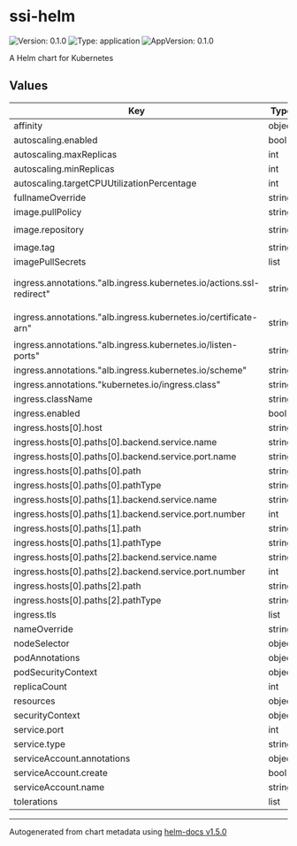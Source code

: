 # ssi-helm

![Version: 0.1.0](https://img.shields.io/badge/Version-0.1.0-informational?style=flat-square) ![Type: application](https://img.shields.io/badge/Type-application-informational?style=flat-square) ![AppVersion: 0.1.0](https://img.shields.io/badge/AppVersion-0.1.0-informational?style=flat-square)

A Helm chart for Kubernetes

## Values

| Key | Type | Default | Description |
|-----|------|---------|-------------|
| affinity | object | `{}` |  |
| autoscaling.enabled | bool | `false` |  |
| autoscaling.maxReplicas | int | `100` |  |
| autoscaling.minReplicas | int | `1` |  |
| autoscaling.targetCPUUtilizationPercentage | int | `80` |  |
| fullnameOverride | string | `"ssi"` |  |
| image.pullPolicy | string | `"IfNotPresent"` |  |
| image.repository | string | `"098061033856.dkr.ecr.us-west-2.amazonaws.com/ssi"` |  |
| image.tag | string | `"latest"` |  |
| imagePullSecrets | list | `[]` |  |
| ingress.annotations."alb.ingress.kubernetes.io/actions.ssl-redirect" | string | `"{\"Type\": \"redirect\", \"RedirectConfig\": { \"Protocol\": \"HTTPS\", \"Port\": \"443\", \"StatusCode\": \"HTTP_301\"}}"` |  |
| ingress.annotations."alb.ingress.kubernetes.io/certificate-arn" | string | `"arn:aws:acm:us-west-2:098061033856:certificate/c1a04ca1-a599-41a4-ba18-7187ca0831f0"` |  |
| ingress.annotations."alb.ingress.kubernetes.io/listen-ports" | string | `"[{\"HTTP\": 80}, {\"HTTPS\":443}]"` |  |
| ingress.annotations."alb.ingress.kubernetes.io/scheme" | string | `"internet-facing"` |  |
| ingress.annotations."kubernetes.io/ingress.class" | string | `"alb"` |  |
| ingress.className | string | `""` |  |
| ingress.enabled | bool | `true` |  |
| ingress.hosts[0].host | string | `"vc-api-dev.energyweb.org"` |  |
| ingress.hosts[0].paths[0].backend.service.name | string | `"ssl-redirect"` |  |
| ingress.hosts[0].paths[0].backend.service.port.name | string | `"use-annotation"` |  |
| ingress.hosts[0].paths[0].path | string | `"/"` |  |
| ingress.hosts[0].paths[0].pathType | string | `"Prefix"` |  |
| ingress.hosts[0].paths[1].backend.service.name | string | `"ssi"` |  |
| ingress.hosts[0].paths[1].backend.service.port.number | int | `3000` |  |
| ingress.hosts[0].paths[1].path | string | `"/api"` |  |
| ingress.hosts[0].paths[1].pathType | string | `"Prefix"` |  |
| ingress.hosts[0].paths[2].backend.service.name | string | `"ssi"` |  |
| ingress.hosts[0].paths[2].backend.service.port.number | int | `3000` |  |
| ingress.hosts[0].paths[2].path | string | `"/"` |  |
| ingress.hosts[0].paths[2].pathType | string | `"Prefix"` |  |
| ingress.tls | list | `[]` |  |
| nameOverride | string | `"ssi"` |  |
| nodeSelector | object | `{}` |  |
| podAnnotations | object | `{}` |  |
| podSecurityContext | object | `{}` |  |
| replicaCount | int | `1` |  |
| resources | object | `{}` |  |
| securityContext | object | `{}` |  |
| service.port | int | `3000` |  |
| service.type | string | `"NodePort"` |  |
| serviceAccount.annotations | object | `{}` |  |
| serviceAccount.create | bool | `true` |  |
| serviceAccount.name | string | `""` |  |
| tolerations | list | `[]` |  |

----------------------------------------------
Autogenerated from chart metadata using [helm-docs v1.5.0](https://github.com/norwoodj/helm-docs/releases/v1.5.0)
